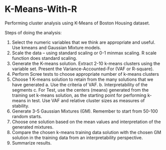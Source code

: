 # K-Means-With-R
Performing cluster analysis using K-Means of Boston Housing dataset.

Steps of doing the analysis:
1. Select the numeric variables that we think are appropriate and useful. Use kmeans and Gaussian Mixture models.
2. Scale the data – using standard scaling or 0-1 minmax scaling. R scale function does standard scaling.
3. Generate the K-means solution. Extract 2-10 k-means clusters using the variable set. Present the Variance-Accounted-For (VAF or R-square).
4. Perform Scree tests to choose appropriate number of k-means clusters
5. Choose 1 K-means solution to retain from the many solutions that we have generated
    a. Use the criteria of VAF.
    b. Interpretability of the segments
    c. For Test, use the centers (means) generated from the training set k-means solution, as the starting point for performing k-means in test. Use VAF and relative cluster sizes as measures of stability.
6. Generate 3-5 Gaussian Mixtures (GM). Remember to start from 50-100 random starts.
7. Choose one solution based on the mean values and interpretation of the generated
mixtures.
8. Compare the chosen k-means training data solution with the chosen GM solution in the
training data from an interpretability perspective.
9. Summarize results.
